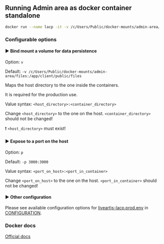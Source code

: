 ## Running Admin area as docker container standalone

```bash
docker run --name lacp -it -v /c/Users/Public/docker-mounts/admin-area/files:/app/client/public/files --env-file ./Docker/liveartjs-lacp.prod.env -p 3000:3000 --restart always liveart/admin-area
```

### Configurable options

#### :arrow_forward: Bind mount a volume for data persistence
Option: `v`

Default: `-v /c/Users/Public/docker-mounts/admin-area/files:/app/client/public/files`

Maps the host directory to the one inside the containers. 

It is required for the production use.

Value syntax: `<host_directory>:<container_directory>`

Change `<host_directory>` to the one on the host. `<container_directory>` should not be changed!

:heavy_exclamation_mark: `<host_directory>` must exist!

#### :arrow_forward: Expose to a port on the host
Option: `p`

Default: `-p 3000:3000`

Value syntax: `<port_on_host>:<port_in_container>`

Change `<port_on_host>` to the one on the host. `<port_in_container>` should not be changed!

#### :arrow_forward: Other configuration
Please see available configuration options for [liveartjs-lacp.prod.env](/Docker/liveartjs-lacp.prod.env) in [CONFIGURATION](CONFIGURATION.md).


### Docker docs
[Official docs](https://docs.docker.com/engine/reference/commandline/run/)
